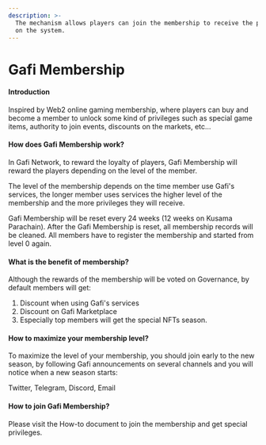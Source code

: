 ```yaml
---
description: >-
  The mechanism allows players can join the membership to receive the privileges
  on the system.
---
```


# Gafi Membership

#### Introduction

Inspired by Web2 online gaming membership, where players can buy and become a member to unlock some kind of privileges such as special game items, authority to join events, discounts on the markets, etc...

#### How does Gafi Membership work?

In Gafi Network, to reward the loyalty of players, Gafi Membership will reward the players depending on the level of the member.

The level of the membership depends on the time member use Gafi's services, the longer member uses services the higher level of the membership and the more privileges they will receive.

Gafi Membership will be reset every 24 weeks (12 weeks on Kusama Parachain). After the Gafi Membership is reset, all membership records will be cleaned. All members have to register the membership and started from level 0 again.

#### What is the benefit of membership?

Although the rewards of the membership will be voted on Governance, by default members will get:

1. Discount when using Gafi's services
2. Discount on Gafi Marketplace
3. Especially top members will get the special NFTs season.

#### How to maximize your membership level?

To maximize the level of your membership, you should join early to the new season, by following Gafi announcements on several channels and you will notice when a new season starts:

Twitter, Telegram, Discord, Email

#### How to join Gafi Membership?

Please visit the How-to document to join the membership and get special privileges.
